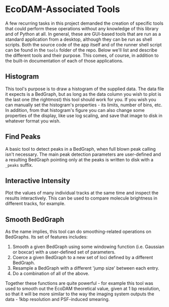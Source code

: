# EcoDAM-Associated Tools

A few recurring tasks in this project demanded the creation of specific tools that could perform these operations without any knowledge of this library and of Python at all. In general, these are GUI-based tools that are run as a standard application from a desktop, although they can be run as shell scripts. Both the source code of the app itself and of the runner shell script can be found in the `tools` folder of the repo. Below we'll list and describe the different tools and their purpose. This comes, of course, in addition to the built-in documentation of each of those applications.

## Histogram
This tool's purpose is to draw a histogram of the supplied data. The data file it expects is a BedGraph, but as long as the data column you wish to plot is the last one (the rightmost) this tool should work for you. If you wish you can manually set the histogram's properties - its limits, number of bins, etc. In addition, from that histogram's figure you can also change some properties of the display, like use log scaling, and save that image to disk in whatever format you wish.

## Find Peaks
A basic tool to detect peaks in a BedGraph, when full blown peak calling isn't necessary. The main peak detection parameters are user-defined and a resulting BedGraph pointing only at the peaks is written to disk with a `_peaks` suffix.

## Interactive Intensity
Plot the values of many individual tracks at the same time and inspect the results interactively. This can be used to compare molecule brightness in different tracks, for example.

## Smooth BedGraph
As the name implies, this tool can do smoothing-related operations on BedGraphs. Its set of features includes:

1. Smooth a given BedGraph using some windowing function (i.e. Gaussian or boxcar) with a user-defined set of parameters.
2. Coerce a given BedGraph to a new set of loci defined by a different BedGraph.
3. Resample a BedGraph with a different 'jump size' between each entry.
4. Do a combination of all of the above.

Together these functions are quite powerful - for example this tool was used to smooth out the EcoDAM theoretical value, given at 1 bp resolution, so that it will be more similar to the way the imaging system outputs the data - 1kbp resolution and PSF-induced smearing.
